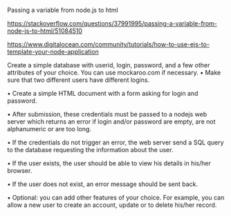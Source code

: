 Passing a variable from node.js to html

https://stackoverflow.com/questions/37991995/passing-a-variable-from-node-js-to-html/51084510

https://www.digitalocean.com/community/tutorials/how-to-use-ejs-to-template-your-node-application

Create a simple database with userid, login, password, and a few other
attributes of your choice. You can use mockaroo.com if necessary.
• Make sure that two different users have different logins.

• Create a simple HTML document with a form asking for login and password.

• After submission, these credentials must be passed to a nodejs web server which returns an error if login and/or password are empty, are not alphanumeric or are too long.

• If the credentials do not trigger an error, the web server send a SQL query to the database requesting the information about the user.

• If the user exists, the user should be able to view his details in his/her browser.

• If the user does not exist, an error message should be sent back.

• Optional: you can add other features of your choice. For example, you can allow a new user to create an account, update or to delete his/her record.
